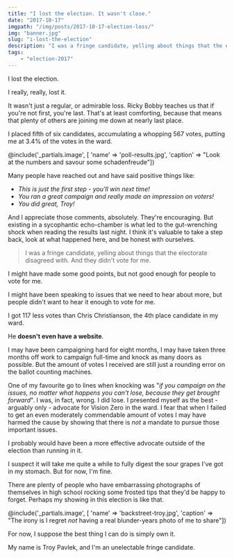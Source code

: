 ```yaml
---
title: "I lost the election. It wasn't close."
date: "2017-10-17"
imgpath: "/img/posts/2017-10-17-election-loss/"
img: "banner.jpg"
slug: "i-lost-the-election"
description: "I was a fringe candidate, yelling about things that the electorate disagreed with. And they didn't vote for me."
tags: 
    - "election-2017"
---
```


I lost the election.

I really, really, lost it.

It wasn't just a regular, or admirable loss. Ricky Bobby teaches us that if you're not first, you're last. That's at least
comforting, because that means that plenty of others are joining me down at nearly last place.

I placed fifth of six candidates, accumulating a whopping 567 votes, putting me at 3.4% of the votes in the ward.

@include('_partials.image', [ 'name' => 'poll-results.jpg', 'caption' => "Look at the numbers and savour some schadenfreude"])

Many people have reached out and have said positive things like:

* *This is just the first step - you'll win next time!*
* *You ran a great campaign and really made an impression on voters!*
* *You did great, Troy!*

And I appreciate those comments, absolutely. They're encouraging. But existing in a sycophantic echo-chamber is what led to
the gut-wrenching shock when reading the results last night. I think it's valuable to take a step back, look at what happened here,
and be honest with ourselves.

> I was a fringe candidate, yelling about things that the electorate disagreed with. And they didn't vote for me.

I might have made some good points, but not good enough for people to vote for me.

I might have been speaking to issues that we need to hear about more, but people didn't want to hear it enough to vote for me.

I got 117 less votes than Chris Christianson, the 4th place candidate in my ward.

He **doesn't even have a website**.

I may have been campaigning hard for eight months, I may have taken three months off work to campaign full-time and knock
as many doors as possible. But the amount of votes I received are still just a rounding error on the ballot counting machines.

One of my favourite go to lines when knocking was "*if you campaign on the issues, no matter what happens you can't lose, because
they get brought forward*". I was, in fact, wrong. I did lose. I presented myself as the best - arguably only - advocate
for Vision Zero in the ward. I fear that when I failed to get an even moderately commendable amount of votes I may have harmed the cause by showing
that there is *not* a mandate to pursue those important issues.

I probably would have been a more effective advocate outside of the election than running in it.

I suspect it will take me quite a while to fully digest the sour grapes I've got in my stomach. But for now, I'm fine.

There are plenty of people who have embarrassing photographs of themselves in high school rocking some frosted tips that they'd
be happy to forget. Perhaps my showing in this election is like that.

@include('_partials.image', [ 'name' => 'backstreet-troy.jpg', 'caption' => "The irony is I regret *not* having a real blunder-years photo of me to share"])

For now, I suppose the best thing I can do is simply own it.

My name is Troy Pavlek, and I'm an unelectable fringe candidate.

